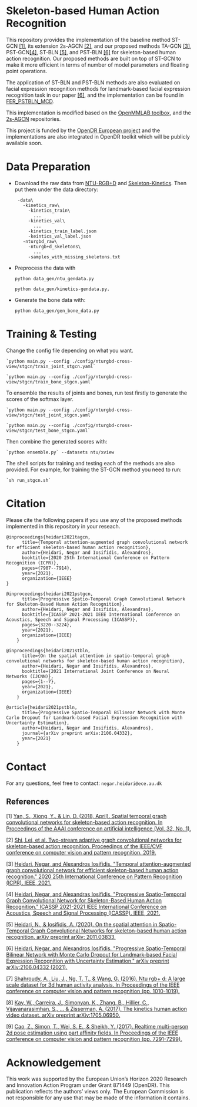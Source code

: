 # Skeleton-based Human Action Recognition
This repository provides the implementation of the baseline method ST-GCN [[1]](#1), its extension 2s-AGCN [[2]](#3),
and our proposed methods TA-GCN [[3]](#3), PST-GCN[[4]](#4), ST-BLN [[5]](#5), and PST-BLN [[6]](#6) for skeleton-based human action recognition. 
Our proposed methods are built on top of ST-GCN to make it more efficient in terms of number of model parameters and floating point operations. 

The application of ST-BLN and PST-BLN methods are also evaluated on facial expression recognition methods for 
landmark-based facial expression recognition task in our paper [[6]](#6), and the implementation can be found in [FER_PSTBLN_MCD](https://github.com/negarhdr/FER_PSTBLN_MCD).


This implementation is modified based on the [OpenMMLAB toolbox](
https://github.com/open-mmlab/mmskeleton/tree/b4c076baa9e02e69b5876c49fa7c509866d902c7), and the [2s-AGCN](https://github.com/lshiwjx/2s-AGCN) repositories.

This project is funded by the [OpenDR European project]((https://opendr.eu/)) and the implementations are also integrated in OpenDR toolkit which will be publicly available soon. 
# Data Preparation

 - Download the raw data from [NTU-RGB+D](https://github.com/shahroudy/NTURGB-D) and [Skeleton-Kinetics](https://github.com/yysijie/st-gcn). Then put them under the data directory:
 
        -data\  
          -kinetics_raw\  
            -kinetics_train\
              ...
            -kinetics_val\
              ...
            -kinetics_train_label.json
            -keintics_val_label.json
          -nturgbd_raw\  
            -nturgb+d_skeletons\
              ...
            -samples_with_missing_skeletons.txt
            

[https://github.com/shahroudy/NTURGB-D]: NTU-RGB+D
[https://github.com/yysijie/st-gcn]: Skeleton-Kinetics

 - Preprocess the data with
  
    `python data_gen/ntu_gendata.py`
    
    `python data_gen/kinetics-gendata.py.`

 - Generate the bone data with: 
    
    `python data_gen/gen_bone_data.py`
     
# Training & Testing

Change the config file depending on what you want.


    `python main.py --config ./config/nturgbd-cross-view/stgcn/train_joint_stgcn.yaml`

    `python main.py --config ./config/nturgbd-cross-view/stgcn/train_bone_stgcn.yaml`
To ensemble the results of joints and bones, run test firstly to generate the scores of the softmax layer. 

    `python main.py --config ./config/nturgbd-cross-view/stgcn/test_joint_stgcn.yaml`

    `python main.py --config ./config/nturgbd-cross-view/stgcn/test_bone_stgcn.yaml`

Then combine the generated scores with: 

    `python ensemble.py` --datasets ntu/xview
 
 The shell scripts for training and testing each of the methods are also provided. For example, for training the ST-GCN method you need to run:
    
    `sh run_stgcn.sh`
 
# Citation
Please cite the following papers if you use any of the proposed methods implemented in this repository in your reseach.

	@inproceedings{heidari2021tagcn,
          title={Temporal attention-augmented graph convolutional network for efficient skeleton-based human action recognition},
          author={Heidari, Negar and Iosifidis, Alexandros},
          booktitle={2020 25th International Conference on Pattern Recognition (ICPR)},
          pages={7907--7914},
          year={2021},
          organization={IEEE}
    }
    
    @inproceedings{heidari2021pstgcn,
          title={Progressive Spatio-Temporal Graph Convolutional Network for Skeleton-Based Human Action Recognition},
          author={Heidari, Negar and Iosifidis, Alexandras},
          booktitle={ICASSP 2021-2021 IEEE International Conference on Acoustics, Speech and Signal Processing (ICASSP)},
          pages={3220--3224},
          year={2021},
          organization={IEEE}
        }
        
    @inproceedings{heidari2021stbln,
          title={On the spatial attention in spatio-temporal graph convolutional networks for skeleton-based human action recognition},
          author={Heidari, Negar and Iosifidis, Alexandros},
          booktitle={2021 International Joint Conference on Neural Networks (IJCNN)},
          pages={1--7},
          year={2021},
          organization={IEEE}
        }
        
    @article{heidari2021pstbln,
          title={Progressive Spatio-Temporal Bilinear Network with Monte Carlo Dropout for Landmark-based Facial Expression Recognition with Uncertainty Estimation},
          author={Heidari, Negar and Iosifidis, Alexandros},
          journal={arXiv preprint arXiv:2106.04332},
          year={2021}
        }
        
# Contact
For any questions, feel free to contact: `negar.heidari@ece.au.dk`


## References

<a id="1">[1]</a> 
[Yan, S., Xiong, Y., & Lin, D. (2018, April). Spatial temporal graph convolutional networks for skeleton-based action 
recognition. In Proceedings of the AAAI conference on artificial intelligence (Vol. 32, No. 1).](
https://arxiv.org/abs/1609.02907)

<a id="2">[2]</a> 
[Shi, Lei, et al. Two-stream adaptive graph convolutional networks for skeleton-based action recognition. Proceedings
of the IEEE/CVF conference on computer vision and pattern recognition. 2019.](
https://openaccess.thecvf.com/content_CVPR_2019/html/Shi_Two-Stream_Adaptive_Graph_Convolutional_Networks_for_Skeleton-Based_Action_Recognition_CVPR_2019_paper.html)


<a id="3">[3]</a> 
[Heidari, Negar, and Alexandros Iosifidis. "Temporal attention-augmented graph convolutional network for efficient skeleton-based human action recognition." 2020 25th International Conference on Pattern Recognition (ICPR). IEEE, 2021.](https://ieeexplore.ieee.org/abstract/document/9412091)


<a id="4">[4]</a> 
[Heidari, Negar, and Alexandras Iosifidis. "Progressive Spatio-Temporal Graph Convolutional Network for Skeleton-Based Human Action Recognition." ICASSP 2021-2021 IEEE International Conference on Acoustics, Speech and Signal Processing (ICASSP). IEEE, 2021.](https://ieeexplore.ieee.org/abstract/document/9413860)

<a id="5">[5]</a> 
[Heidari, N., & Iosifidis, A. (2020). On the spatial attention in Spatio-Temporal Graph Convolutional Networks for 
skeleton-based human action recognition. arXiv preprint arXiv: 2011.03833.](https://arxiv.org/abs/2011.03833)

<a id="6">[6]</a> 
[Heidari, Negar, and Alexandros Iosifidis. "Progressive Spatio-Temporal Bilinear Network with Monte Carlo Dropout for Landmark-based Facial Expression Recognition with Uncertainty Estimation." arXiv preprint arXiv:2106.04332 (2021).](https://arxiv.org/abs/2106.04332)

<a id="7">[7]</a> 
[Shahroudy, A., Liu, J., Ng, T. T., & Wang, G. (2016). Ntu rgb+ d: A large scale dataset for 3d human activity analysis.
 In Proceedings of the IEEE conference on computer vision and pattern recognition (pp. 1010-1019).](
 https://openaccess.thecvf.com/content_cvpr_2016/html/Shahroudy_NTU_RGBD_A_CVPR_2016_paper.html)

<a id="8">[8]</a>
[Kay, W., Carreira, J., Simonyan, K., Zhang, B., Hillier, C., Vijayanarasimhan, S., ... & Zisserman, A. (2017). 
The kinetics human action video dataset. arXiv preprint arXiv:1705.06950.](https://arxiv.org/pdf/1705.06950.pdf) 

<a id="9">[9]</a>
[Cao, Z., Simon, T., Wei, S. E., & Sheikh, Y. (2017). Realtime multi-person 2d pose estimation using part affinity 
fields. In Proceedings of the IEEE conference on computer vision and pattern recognition (pp. 7291-7299).](
https://openaccess.thecvf.com/content_cvpr_2017/html/Cao_Realtime_Multi-Person_2D_CVPR_2017_paper.html)

# Acknowledgement

This work was supported by the European Union’s Horizon 2020 Research and Innovation Action Program under Grant 871449 (OpenDR). This publication reflects the authors’ views only. The European Commission is not responsible for any use that may be made of the information it contains.

